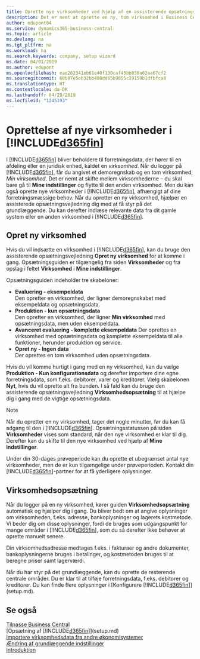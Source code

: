 ```yaml
---
title: Oprette nye virksomheder ved hjælp af en assisterende opsætningsvejledning | Microsoft Docs
description: Det er nemt at oprette en ny, tom virksomhed i Business Central. En assisterede opsætningsvejledning hjælper dig gennem trinene, og du kan indlæse eksisterende forretningsdata.
author: edupont04
ms.service: dynamics365-business-central
ms.topic: article
ms.devlang: na
ms.tgt_pltfrm: na
ms.workload: na
ms.search.keywords: company, setup wizard
ms.date: 04/01/2019
ms.author: edupont
ms.openlocfilehash: eae262341eb61e40f130caf45bb838a62aa67cf2
ms.sourcegitcommit: 60b87e5eb32bb408dd65b9855c29159b1dfbfca8
ms.translationtype: HT
ms.contentlocale: da-DK
ms.lasthandoff: 04/29/2019
ms.locfileid: "1245193"
---
```

# <a name="creating-new-companies-in-included365finincludesd365finmdmd"></a>Oprettelse af nye virksomheder i [!INCLUDE[d365fin](includes/d365fin_md.md)]
I [!INCLUDE[d365fin](includes/d365fin_md.md)] bliver beholdere til forretningsdata, der hører til en afdeling eller en juridisk enhed, kaldet en *virksomhed*. Når du logger på [!INCLUDE[d365fin](includes/d365fin_md.md)], får du angivet et demoregnskab og en tom virksomhed, *Min virksomhed*. Det er nemt at skifte mellem virksomhederne – du skal bare gå til **Mine indstillinger** og flytte til den anden virksomhed. Men du kan også oprette nye virksomheder i [!INCLUDE[d365fin](includes/d365fin_md.md)], afhængigt af dine forretningsmæssige behov. Når du opretter en ny virksomhed, hjælper en assisterede opsætningsvejledning dig med at få styr på det grundlæggende. Du kan derefter indlæse relevante data fra dit gamle system eller en anden virksomhed i [!INCLUDE[d365fin](includes/d365fin_md.md)].  

## <a name="create-new-company"></a>Opret ny virksomhed
Hvis du vil indsætte en virksomhed i [!INCLUDE[d365fin](includes/d365fin_md.md)], kan du bruge den assisterende opsætningsvejledning **Opret ny virksomhed** for at komme i gang. Opsætningsguiden er tilgængelig fra siden **Virksomheder** og fra opslag i feltet **Virksomhed** i **Mine indstillinger**.  

Opsætningsguiden indeholder tre skabeloner:

-   **Evaluering - eksempeldata**  
    Den opretter en virksomhed, der ligner demoregnskabet med eksempeldata og opsætningsdata.  
-   **Produktion - kun opsætningsdata**  
    Den opretter en virksomhed, der ligner **Min virksomhed** med opsætningsdata, men uden eksempeldata.
-   **Avanceret evaluering - komplette eksempeldata** Der oprettes en virksomhed med opsætningsdata og komplette eksempeldata til alle funktioner, herunder produktion og service.
-   **Opret ny - Ingen data**  
    Der oprettes en tom virksomhed uden opsætningsdata.  

Hvis du vil komme hurtigt i gang med en ny virksomhed, kan du vælge **Produktion - Kun konfigurationsdata** og derefter importere dine egne forretningsdata, som f.eks. debitorer, varer og kreditorer. Vælg skabelonen **Nyt**, hvis du vil oprette alt fra bunden. I så fald kan du bruge den assisterende opsætningsvejledning **Virksomhedsopsætning** til at hjælpe dig i gang med de vigtige opsætningsdata.  

> [!NOTE]  
>   Når du opretter en ny virksomhed, tager det nogle minutter, før du kan få adgang til den i [!INCLUDE[d365fin](includes/d365fin_md.md)]. Opsætningsstatussen på siden **Virksomheder** vises som standard, når den nye virksomhed er klar til dig. Derefter kan du skifte til den nye virksomhed ved hjælp af **Mine indstillinger**.  

Under din 30-dages prøveperiode kan du oprette et ubegrænset antal nye virksomheder, men de er kun tilgængelige under prøveperioden. Kontakt din [!INCLUDE[d365fin](includes/d365fin_md.md)]-partner for at få yderligere oplysninger.  

## <a name="company-setup"></a>Virksomhedsopsætning
Når du logger på en ny virksomhed, kører guiden **Virksomhedsopsætning** automatisk og hjælper dig i gang. Du bliver bedt om at angive oplysninger om virksomheden, f.eks. adresse, bankoplysninger og lagerets kostmetode. Vi beder dig om disse oplysninger, fordi de bruges som udgangspunkt for mange områder i [!INCLUDE[d365fin](includes/d365fin_md.md)], som du så derefter ikke behøver at oprette manuelt senere.  

Din virksomhedsadresse medtages f.eks. i fakturaer og andre dokumenter, bankoplysningerne bruges i betalinger, og kostmetoden bruges til at beregne priser samt lagerværdi.  

Når du har styr på det grundlæggende, kan du oprette de resterende centrale områder. Du er klar til at tilføje forretningsdata, f.eks. debitorer og kreditorer. Du kan finde flere oplysninger i [Konfigurere [!INCLUDE[d365fin](includes/d365fin_md.md)]](setup.md).  

## <a name="see-also"></a>Se også
[Tilpasse Business Central](ui-customizing-overview.md)  
[Opsætning af [!INCLUDE[d365fin](includes/d365fin_md.md)]](setup.md)  
[Importere virksomhedsdata fra andre økonomisystemer](across-import-data-configuration-packages.md)  
[Ændring af grundlæggende indstillinger](ui-change-basic-settings.md)  
[Introduktion](product-get-started.md)  
